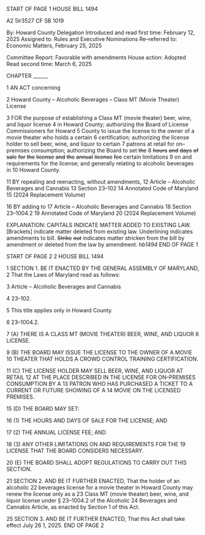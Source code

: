 START OF PAGE 1
HOUSE BILL 1494

A2 5lr3527
CF SB 1019

By: Howard County Delegation
Introduced and read first time: February 12, 2025
Assigned to: Rules and Executive Nominations
Re–referred to: Economic Matters, February 25, 2025

Committee Report: Favorable with amendments
House action: Adopted
Read second time: March 6, 2025

CHAPTER ______

1 AN ACT concerning

2 Howard County – Alcoholic Beverages – Class MT (Movie Theater) License

3 FOR the purpose of establishing a Class MT (movie theater) beer, wine, and liquor license
4 in Howard County; authorizing the Board of License Commissioners for Howard
5 County to issue the license to the owner of a movie theater who holds a certain
6 certification; authorizing the license holder to sell beer, wine, and liquor to certain
7 patrons at retail for on–premises consumption; authorizing the Board to set ~~the~~
8 ~~hours~~ ~~and~~ ~~days~~ ~~of~~ ~~sale~~ ~~for~~ ~~the~~ ~~license~~ ~~and~~ ~~the~~ ~~annual~~ ~~license~~ ~~fee~~ certain limitations
9 on and requirements for the license; and generally relating to alcoholic beverages in
10 Howard County.

11 BY repealing and reenacting, without amendments,
12 Article – Alcoholic Beverages and Cannabis
13 Section 23–102
14 Annotated Code of Maryland
15 (2024 Replacement Volume)

16 BY adding to
17 Article – Alcoholic Beverages and Cannabis
18 Section 23–1004.2
19 Annotated Code of Maryland
20 (2024 Replacement Volume)

EXPLANATION: CAPITALS INDICATE MATTER ADDED TO EXISTING LAW.
[Brackets] indicate matter deleted from existing law.
Underlining indicates amendments to bill.
~~Strike~~ ~~out~~ indicates matter stricken from the bill by amendment or deleted from the law by
amendment. *hb1494*
END OF PAGE 1

START OF PAGE 2
2 HOUSE BILL 1494

1 SECTION 1. BE IT ENACTED BY THE GENERAL ASSEMBLY OF MARYLAND,
2 That the Laws of Maryland read as follows:

3 Article – Alcoholic Beverages and Cannabis

4 23–102.

5 This title applies only in Howard County.

6 23–1004.2.

7 (A) THERE IS A CLASS MT (MOVIE THEATER) BEER, WINE, AND LIQUOR
8 LICENSE.

9 (B) THE BOARD MAY ISSUE THE LICENSE TO THE OWNER OF A MOVIE
10 THEATER THAT HOLDS A CROWD CONTROL TRAINING CERTIFICATION.

11 (C) THE LICENSE HOLDER MAY SELL BEER, WINE, AND LIQUOR AT RETAIL
12 AT THE PLACE DESCRIBED IN THE LICENSE FOR ON–PREMISES CONSUMPTION BY A
13 PATRON WHO HAS PURCHASED A TICKET TO A CURRENT OR FUTURE SHOWING OF A
14 MOVIE ON THE LICENSED PREMISES.

15 (D) THE BOARD MAY SET:

16 (1) THE HOURS AND DAYS OF SALE FOR THE LICENSE; AND

17 (2) THE ANNUAL LICENSE FEE; AND

18 (3) ANY OTHER LIMITATIONS ON AND REQUIREMENTS FOR THE
19 LICENSE THAT THE BOARD CONSIDERS NECESSARY.

20 (E) THE BOARD SHALL ADOPT REGULATIONS TO CARRY OUT THIS SECTION.

21 SECTION 2. AND BE IT FURTHER ENACTED, That the holder of an alcoholic
22 beverages license for a movie theater in Howard County may renew the license only as a
23 Class MT (movie theater) beer, wine, and liquor license under § 23–1004.2 of the Alcoholic
24 Beverages and Cannabis Article, as enacted by Section 1 of this Act.

25 SECTION 3. AND BE IT FURTHER ENACTED, That this Act shall take effect July
26 1, 2025.
END OF PAGE 2